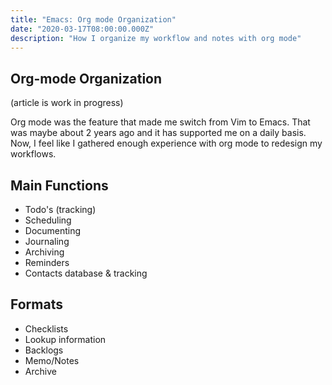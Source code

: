 ```yaml
---
title: "Emacs: Org mode Organization"
date: "2020-03-17T08:00:00.000Z"
description: "How I organize my workflow and notes with org mode"
---
```


Org-mode Organization
---
(article is work in progress)

Org mode was the feature that made me switch from Vim to Emacs. That was maybe about 2 years ago and it has supported me on a daily basis. Now, I feel like I gathered enough experience with org mode to redesign my workflows.

## Main Functions
- Todo's (tracking)
- Scheduling
- Documenting
- Journaling
- Archiving
- Reminders
- Contacts database & tracking

## Formats
- Checklists
- Lookup information
- Backlogs
- Memo/Notes
- Archive

